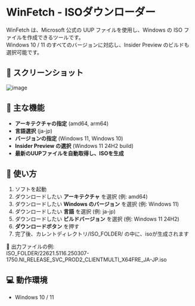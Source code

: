 # WinFetch - ISOダウンローダー
WinFetch は、Microsoft 公式の UUP ファイルを使用し、Windows の ISO ファイルを作成できるツールです。  
Windows 10 / 11 のすべてのバージョンに対応し、Insider Preview のビルドも選択可能です。

## 📸 スクリーンショット  
![image](https://github.com/user-attachments/assets/a208fa98-35eb-4aed-994c-1ffd92e237fe)


## 🚀 主な機能  
- **アーキテクチャの指定** (amd64, arm64)
- **言語選択** (ja-jp)
- **バージョンの指定** (Windows 11, Windows 10)  
- **Insider Preview の選択** (Windows 11 24H2 build)  
- **最新のUUPファイルを自動取得し、ISOを生成**  

## 📖 使い方  
1. ソフトを起動  
2. ダウンロードしたい **アーキテクチャ** を選択 (例: amd64)  
3. ダウンロードしたい **Windows のバージョン** を選択 (例: Windows 11)
4. ダウンロードしたい **言語** を選択 (例: ja-jp)
5. ダウンロードしたい **ビルドバージョン** を選択 (例: Windows 11 24H2)  
6. **ダウンロードボタン** を押す  
7. 完了後、カレントディレクトリ/ISO_FOLDER/ の中に、isoが生成されます

📂 出力ファイルの例:  
ISO_FOLDER/22621.5116.250307-1750.NI_RELEASE_SVC_PROD2_CLIENTMULTI_X64FRE_JA-JP.iso 

## 💻 動作環境  
- Windows 10 / 11
